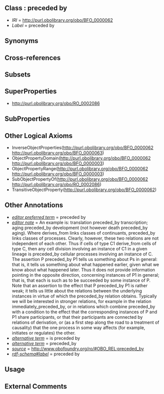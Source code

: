 
## Class : preceded by

 * *IRI* = http://purl.obolibrary.org/obo/BFO_0000062
 * *Label* = preceded by

## Synonyms


## Cross-references


## Subsets


## SuperProperties

 * <http://purl.obolibrary.org/obo/RO_0002086>

## SubProperties


## Other Logical Axioms

 * InverseObjectProperties(<http://purl.obolibrary.org/obo/BFO_0000062> <http://purl.obolibrary.org/obo/BFO_0000063>)
 * ObjectPropertyDomain(<http://purl.obolibrary.org/obo/BFO_0000062> <http://purl.obolibrary.org/obo/BFO_0000003>)
 * ObjectPropertyRange(<http://purl.obolibrary.org/obo/BFO_0000062> <http://purl.obolibrary.org/obo/BFO_0000003>)
 * SubObjectPropertyOf(<http://purl.obolibrary.org/obo/BFO_0000062> <http://purl.obolibrary.org/obo/RO_0002086>)
 * TransitiveObjectProperty(<http://purl.obolibrary.org/obo/BFO_0000062>)

## Other Annotations

 * *[editor preferred term](../../IAO/11/IAO_0000111.md)* = preceded by
 * *[editor note](../../IAO/16/IAO_0000116.md)* = An example is: translation preceded_by transcription; aging preceded_by development (not however death preceded_by aging). Where derives_from links classes of continuants, preceded_by links classes of processes. Clearly, however, these two relations are not independent of each other. Thus if cells of type C1 derive_from cells of type C, then any cell division involving an instance of C1 in a given lineage is preceded_by cellular processes involving an instance of C.    The assertion P preceded_by P1 tells us something about Ps in general: that is, it tells us something about what happened earlier, given what we know about what happened later. Thus it does not provide information pointing in the opposite direction, concerning instances of P1 in general; that is, that each is such as to be succeeded by some instance of P. Note that an assertion to the effect that P preceded_by P1 is rather weak; it tells us little about the relations between the underlying instances in virtue of which the preceded_by relation obtains. Typically we will be interested in stronger relations, for example in the relation immediately_preceded_by, or in relations which combine preceded_by with a condition to the effect that the corresponding instances of P and P1 share participants, or that their participants are connected by relations of derivation, or (as a first step along the road to a treatment of causality) that the one process in some way affects (for example, initiates or regulates) the other.
 * *[alternative term](../../IAO/18/IAO_0000118.md)* = is preceded by
 * *[alternative term](../../IAO/18/IAO_0000118.md)* = preceded_by
 * *[source](../../ce/source.md)* = http://www.obofoundry.org/ro/#OBO_REL:preceded_by
 * *[rdf-schema#label](../../el/rdf-schema#label.md)* = preceded by

## Usage


## External Comments

